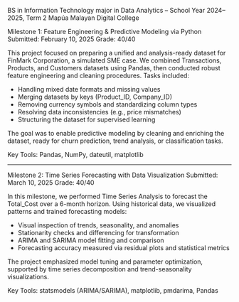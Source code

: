 BS in Information Technology major in Data Analytics – School Year 2024–2025, Term 2
Mapúa Malayan Digital College

Milestone 1: Feature Engineering & Predictive Modeling via Python
Submitted: February 10, 2025
Grade: 40/40

This project focused on preparing a unified and analysis-ready dataset for FinMark Corporation, a simulated SME case. We combined Transactions, Products, and Customers datasets using Pandas, then conducted robust feature engineering and cleaning procedures. Tasks included:
- Handling mixed date formats and missing values
- Merging datasets by keys (Product_ID, Company_ID)
- Removing currency symbols and standardizing column types
- Resolving data inconsistencies (e.g., price mismatches)
- Structuring the dataset for supervised learning

The goal was to enable predictive modeling by cleaning and enriching the dataset, ready for churn prediction, trend analysis, or classification tasks.

Key Tools:
Pandas, NumPy, dateutil, matplotlib

-------------

Milestone 2: Time Series Forecasting with Data Visualization
Submitted: March 10, 2025
Grade: 40/40

In this milestone, we performed Time Series Analysis to forecast the Total_Cost over a 6-month horizon. Using historical data, we visualized patterns and trained forecasting models:
- Visual inspection of trends, seasonality, and anomalies
- Stationarity checks and differencing for transformation
- ARIMA and SARIMA model fitting and comparison
- Forecasting accuracy measured via residual plots and statistical metrics

The project emphasized model tuning and parameter optimization, supported by time series decomposition and trend-seasonality visualizations.

Key Tools:
statsmodels (ARIMA/SARIMA), matplotlib, pmdarima, Pandas

